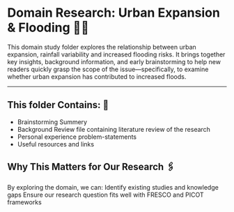 # Domain Research: Urban Expansion & Flooding 🌆🌊

This domain study folder explores the relationship between urban expansion,
rainfall variability and
increased flooding risks. It brings together key insights, background
information, and early brainstorming to help new readers quickly grasp the
scope of the issue—specifically, to examine whether urban expansion has
contributed to increased floods.

---

## This folder Contains: 📂

- Brainstorming Summery
- Background Review file containing literature review of the research
- Personal experience problem-statements
- Useful resources and links

## Why This Matters for Our Research 🖇️

By exploring the domain, we can:
Identify existing studies and knowledge gaps
Ensure our research question fits well with FRESCO and PICOT frameworks
